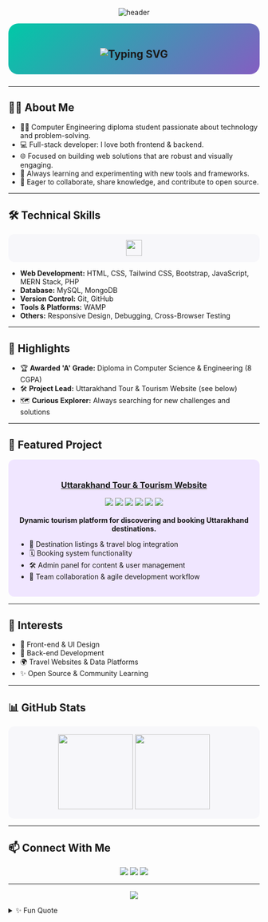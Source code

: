 <!-- Profile README for Ashok Rawat -->

<p align="center">
  <img src="https://capsule-render.vercel.app/api?type=waving&color=0:00C9A7,100:845EC2&height=200&section=header&text=Ashok%20Rawat&fontSize=40&fontAlignY=40&desc=Full-Stack%20Web%20Developer%20|%20Open%20Source%20Enthusiast&descAlignY=60&animation=fadeIn" alt="header" />
</p>

<!-- Gradient background for overall vibe -->
<div align="center" style="background: linear-gradient(135deg, #00C9A7 0%, #845EC2 100%); padding: 20px 0 10px 0; border-radius: 20px; margin-bottom: 24px;">
  
  <h2>
    <img src="https://readme-typing-svg.herokuapp.com?font=Fira+Code&weight=700&size=22&duration=3000&pause=400&color=845EC2&center=true&vCenter=true&width=435&lines=Hi,+I'm+Ashok+Rawat!;Full-Stack+Web+Developer;Open+Source+Enthusiast;Let's+build+amazing+things+%F0%9F%9A%80" alt="Typing SVG" />
  </h2>
</div>

---

## 🧑‍💻 About Me

- 👨‍🎓 Computer Engineering diploma student passionate about technology and problem-solving.
- 💻 Full-stack developer: I love both frontend & backend.
- 🌐 Focused on building web solutions that are robust and visually engaging.
- 🧠 Always learning and experimenting with new tools and frameworks.
- 🤝 Eager to collaborate, share knowledge, and contribute to open source.

---

## 🛠️ Technical Skills

<p align="center" style="background: #f7f7fa; border-radius: 12px; padding: 12px;">
  <img src="https://skillicons.dev/icons?i=html,css,tailwind,bootstrap,js,react,node.js,express,php,mysql,mongodb,git,github" height="32" />
</p>

- **Web Development:** HTML, CSS, Tailwind CSS, Bootstrap, JavaScript, MERN Stack, PHP  
- **Database:** MySQL, MongoDB  
- **Version Control:** Git, GitHub  
- **Tools & Platforms:** WAMP
- **Others:** Responsive Design, Debugging, Cross-Browser Testing

---

## 🚩 Highlights

- 🏆 **Awarded 'A' Grade:** Diploma in Computer Science & Engineering (8 CGPA)
- 🛠️ **Project Lead:** Uttarakhand Tour & Tourism Website (see below)
- 🗺️ **Curious Explorer:** Always searching for new challenges and solutions

---

## 📌 Featured Project

<div align="center" style="background: #f0e6ff; border-radius: 12px; padding: 18px; margin-bottom: 10px;">
  
  <h3>
    <a href="https://uttarakhandtourism.xyz" target="_blank">Uttarakhand Tour & Tourism Website</a>
  </h3>
  <img src="https://img.shields.io/badge/HTML-E44D26?style=flat-square&logo=html5&logoColor=white" />
  <img src="https://img.shields.io/badge/CSS-1572B6?style=flat-square&logo=css3&logoColor=white" />
  <img src="https://img.shields.io/badge/JavaScript-F7DF1E?style=flat-square&logo=javascript&logoColor=323330" />
  <img src="https://img.shields.io/badge/PHP-777BB4?style=flat-square&logo=php&logoColor=white" />
  <img src="https://img.shields.io/badge/MySQL-4479A1?style=flat-square&logo=mysql&logoColor=white" />
  <img src="https://img.shields.io/badge/WAMP-FF6600?style=flat-square" />
  <br><br>
  <b>Dynamic tourism platform for discovering and booking Uttarakhand destinations.</b>
  <ul align="left">
    <li>🌄 Destination listings & travel blog integration</li>
    <li>🗓️ Booking system functionality</li>
    <li>🛠️ Admin panel for content & user management</li>
    <li>🤝 Team collaboration & agile development workflow</li>
  </ul>
</div>

---

## 🎯 Interests

- 🎨 Front-end & UI Design
- 🧩 Back-end Development
- 🌍 Travel Websites & Data Platforms
- ✨ Open Source & Community Learning

---

## 📊 GitHub Stats

<p align="center" style="background: #f7f7fa; border-radius: 12px; padding: 16px;">
  <img src="https://github-readme-stats.vercel.app/api?username=ashokrawat3104&show_icons=true&theme=react&hide_border=true" height="150" />
  <img src="https://github-readme-stats.vercel.app/api/top-langs/?username=ashokrawat3104&layout=compact&theme=react&hide_border=true" height="150"/>
</p>

---

## 📫 Connect With Me

<p align="center">
  <a href="mailto:ashokjandhari@gmail.com"><img src="https://img.shields.io/badge/Email-D14836?style=for-the-badge&logo=gmail&logoColor=white"/></a>
  <a href="https://linkedin.com/in/ashok-rawat-7b006433a"><img src="https://img.shields.io/badge/LinkedIn-0A66C2?style=for-the-badge&logo=linkedin&logoColor=white"/></a>
  <a href="https://github.com/ashokrawat3104"><img src="https://img.shields.io/badge/GitHub-333?style=for-the-badge&logo=github&logoColor=white"/></a>
</p>

---

<p align="center">
  <img src="https://capsule-render.vercel.app/api?type=waving&color=0:00C9A7,100:845EC2&height=120&section=footer"/>
</p>

<details>
<summary>✨ Fun Quote</summary>
  
> “Passionate about building dynamic web solutions and eager to contribute to meaningful projects!”
</details>
